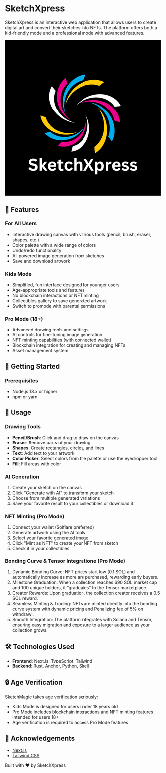 # SketchXpress

SketchXpress is an interactive web application that allows users to create digital art and convert their sketches into NFTs. The platform offers both a kid-friendly mode and a professional mode with advanced features.

![Logo](./public/logo.png)

## 🌟 Features

### For All Users
- Interactive drawing canvas with various tools (pencil, brush, eraser, shapes, etc.)
- Color palette with a wide range of colors
- Undo/redo functionality
- AI-powered image generation from sketches
- Save and download artwork

### Kids Mode
- Simplified, fun interface designed for younger users
- Age-appropriate tools and features
- No blockchain interactions or NFT minting
- Collectibles gallery to save generated artwork
- Switch to promode with parental permissions

### Pro Mode (18+)
- Advanced drawing tools and settings
- AI controls for fine-tuning image generation
- NFT minting capabilities (with connected wallet)
- Blockchain integration for creating and managing NFTs
- Asset management system

## 🚀 Getting Started

### Prerequisites
- Node.js 18.x or higher
- npm or yarn


## 🎨 Usage

### Drawing Tools
- **Pencil/Brush**: Click and drag to draw on the canvas
- **Eraser**: Remove parts of your drawing
- **Shapes**: Create rectangles, circles, and lines
- **Text**: Add text to your artwork
- **Color Picker**: Select colors from the palette or use the eyedropper tool
- **Fill**: Fill areas with color

### AI Generation
1. Create your sketch on the canvas
2. Click "Generate with AI" to transform your sketch
3. Choose from multiple generated variations
4. Save your favorite result to your collectibles or download it

### NFT Minting (Pro Mode)
1. Connect your wallet (Solflare preferred)
2. Generate artwork using the AI tools
3. Select your favorite generated image
4. Click "Mint as NFT" to create your NFT from sketch
5. Check it in your collectibles

### Bonding Curve & Tensor Integratione (Pro Mode)
1. Dynamic Bonding Curve: NFT prices start low (0.1 SOL) and automatically increase as more are purchased, rewarding early buyers.
2. Milestone Graduation: When a collection reaches 690 SOL market cap and 100 unique holders, it “graduates” to the Tensor marketplace.
3. Creator Rewards: Upon graduation, the collection creator receives a 0.5 SOL reward.
6. Seamless Minting & Trading: NFTs are minted directly into the bonding curve system with dynamic pricing and Penalizing fee of 5% on withdrawl.
7. Smooth Integration: The platform integrates with Solana and Tensor, ensuring easy migration and exposure to a larger audience as your collection grows.



## 🛠️ Technologies Used

- **Frontend**: Next.js, TypeScript, Tailwind
- **Backend**: Rust, Anchor, Python, Shell

## 🔒 Age Verification

SketchMagic takes age verification seriously:
- Kids Mode is designed for users under 18 years old
- Pro Mode includes blockchain interactions and NFT minting features intended for users 18+
- Age verification is required to access Pro Mode features


## 🙏 Acknowledgements

- [Next.js](https://nextjs.org/)
- [Tailwind CSS](https://tailwindcss.com/)


Built with ❤️ by SketchXpress
